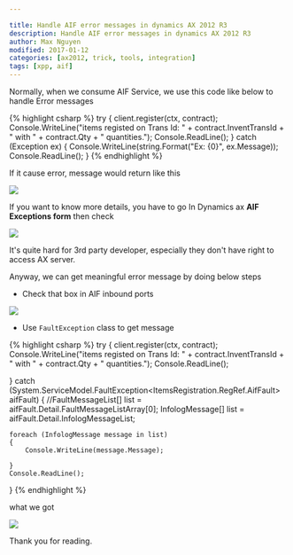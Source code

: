 ```yaml
---

title: Handle AIF error messages in dynamics AX 2012 R3
description: Handle AIF error messages in dynamics AX 2012 R3
author: Max Nguyen
modified: 2017-01-12
categories: [ax2012, trick, tools, integration]
tags: [xpp, aif]
---
```


Normally, when we consume AIF Service, we use this code like below to handle Error messages

{% highlight csharp %}
try
{
	client.register(ctx, contract);
	Console.WriteLine("items registed on Trans Id: " + contract.InventTransId + " with " + contract.Qty + " quantities.");
	Console.ReadLine();
}
catch (Exception ex)
{
	Console.WriteLine(string.Format("Ex: {0}", ex.Message));
	Console.ReadLine();
}
{% endhighlight %}

If it cause error, message would return like this

![]({{site.url}}/assets/imagesposts/imagesposts/Handle-AIF-error-messages-in-dynamics-AX-2012-R3-1.png)

<!-- more -->

If you want to know more details, you have to go In Dynamics ax **AIF Exceptions form** then check

![]({{site.url}}/assets/imagesposts/imagesposts/Handle-AIF-error-messages-in-dynamics-AX-2012-R3-2.png)

It's quite hard for 3rd party developer, especially they don't have right to access AX server.

Anyway, we can get meaningful error message by doing below steps

* Check that box in AIF inbound ports

![]({{site.url}}/assets/imagesposts/imagesposts/Handle-AIF-error-messages-in-dynamics-AX-2012-R3-3.png)

* Use `FaultException` class to get message

{% highlight csharp %}
try
{
	client.register(ctx, contract);
	Console.WriteLine("items registed on Trans Id: " + contract.InventTransId + " with " + contract.Qty + " quantities.");
	Console.ReadLine();

}
catch (System.ServiceModel.FaultException<ItemsRegistration.RegRef.AifFault> aifFault)
{
	//FaultMessageList[] list = aifFault.Detail.FaultMessageListArray[0];
	InfologMessage[] list = aifFault.Detail.InfologMessageList;

	foreach (InfologMessage message in list)
	{
		Console.WriteLine(message.Message);

	}
	Console.ReadLine();

}
{% endhighlight %}

what we got

![]({{site.url}}/assets/imagesposts/imagesposts/Handle-AIF-error-messages-in-dynamics-AX-2012-R3-4.png)

Thank you for reading.

